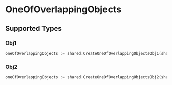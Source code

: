 # OneOfOverlappingObjects


## Supported Types

### Obj1

```go
oneOfOverlappingObjects := shared.CreateOneOfOverlappingObjectsObj1(shared.Obj1{/* values here */})
```

### Obj2

```go
oneOfOverlappingObjects := shared.CreateOneOfOverlappingObjectsObj2(shared.Obj2{/* values here */})
```

